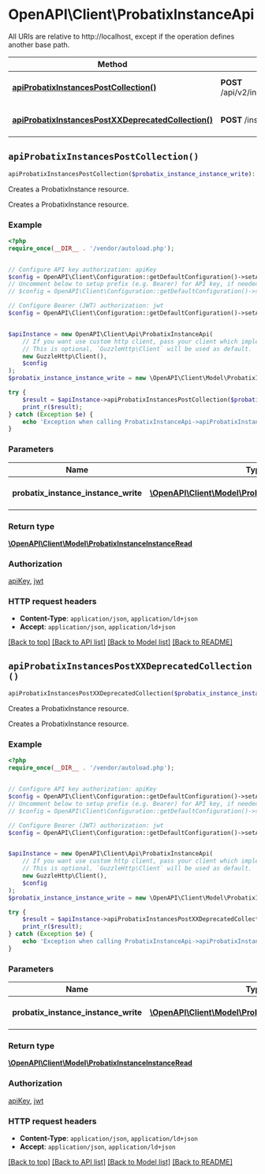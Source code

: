 # OpenAPI\Client\ProbatixInstanceApi

All URIs are relative to http://localhost, except if the operation defines another base path.

| Method | HTTP request | Description |
| ------------- | ------------- | ------------- |
| [**apiProbatixInstancesPostCollection()**](ProbatixInstanceApi.md#apiProbatixInstancesPostCollection) | **POST** /api/v2/instance/probatix_instances | Creates a ProbatixInstance resource. |
| [**apiProbatixInstancesPostXXDeprecatedCollection()**](ProbatixInstanceApi.md#apiProbatixInstancesPostXXDeprecatedCollection) | **POST** /instance/probatix_instances | Creates a ProbatixInstance resource. |


## `apiProbatixInstancesPostCollection()`

```php
apiProbatixInstancesPostCollection($probatix_instance_instance_write): \OpenAPI\Client\Model\ProbatixInstanceInstanceRead
```

Creates a ProbatixInstance resource.

Creates a ProbatixInstance resource.

### Example

```php
<?php
require_once(__DIR__ . '/vendor/autoload.php');


// Configure API key authorization: apiKey
$config = OpenAPI\Client\Configuration::getDefaultConfiguration()->setApiKey('X-AUTH-TOKEN', 'YOUR_API_KEY');
// Uncomment below to setup prefix (e.g. Bearer) for API key, if needed
// $config = OpenAPI\Client\Configuration::getDefaultConfiguration()->setApiKeyPrefix('X-AUTH-TOKEN', 'Bearer');

// Configure Bearer (JWT) authorization: jwt
$config = OpenAPI\Client\Configuration::getDefaultConfiguration()->setAccessToken('YOUR_ACCESS_TOKEN');


$apiInstance = new OpenAPI\Client\Api\ProbatixInstanceApi(
    // If you want use custom http client, pass your client which implements `GuzzleHttp\ClientInterface`.
    // This is optional, `GuzzleHttp\Client` will be used as default.
    new GuzzleHttp\Client(),
    $config
);
$probatix_instance_instance_write = new \OpenAPI\Client\Model\ProbatixInstanceInstanceWrite(); // \OpenAPI\Client\Model\ProbatixInstanceInstanceWrite | The new ProbatixInstance resource

try {
    $result = $apiInstance->apiProbatixInstancesPostCollection($probatix_instance_instance_write);
    print_r($result);
} catch (Exception $e) {
    echo 'Exception when calling ProbatixInstanceApi->apiProbatixInstancesPostCollection: ', $e->getMessage(), PHP_EOL;
}
```

### Parameters

| Name | Type | Description  | Notes |
| ------------- | ------------- | ------------- | ------------- |
| **probatix_instance_instance_write** | [**\OpenAPI\Client\Model\ProbatixInstanceInstanceWrite**](../Model/ProbatixInstanceInstanceWrite.md)| The new ProbatixInstance resource | |

### Return type

[**\OpenAPI\Client\Model\ProbatixInstanceInstanceRead**](../Model/ProbatixInstanceInstanceRead.md)

### Authorization

[apiKey](../../README.md#apiKey), [jwt](../../README.md#jwt)

### HTTP request headers

- **Content-Type**: `application/json`, `application/ld+json`
- **Accept**: `application/json`, `application/ld+json`

[[Back to top]](#) [[Back to API list]](../../README.md#endpoints)
[[Back to Model list]](../../README.md#models)
[[Back to README]](../../README.md)

## `apiProbatixInstancesPostXXDeprecatedCollection()`

```php
apiProbatixInstancesPostXXDeprecatedCollection($probatix_instance_instance_write): \OpenAPI\Client\Model\ProbatixInstanceInstanceRead
```

Creates a ProbatixInstance resource.

Creates a ProbatixInstance resource.

### Example

```php
<?php
require_once(__DIR__ . '/vendor/autoload.php');


// Configure API key authorization: apiKey
$config = OpenAPI\Client\Configuration::getDefaultConfiguration()->setApiKey('X-AUTH-TOKEN', 'YOUR_API_KEY');
// Uncomment below to setup prefix (e.g. Bearer) for API key, if needed
// $config = OpenAPI\Client\Configuration::getDefaultConfiguration()->setApiKeyPrefix('X-AUTH-TOKEN', 'Bearer');

// Configure Bearer (JWT) authorization: jwt
$config = OpenAPI\Client\Configuration::getDefaultConfiguration()->setAccessToken('YOUR_ACCESS_TOKEN');


$apiInstance = new OpenAPI\Client\Api\ProbatixInstanceApi(
    // If you want use custom http client, pass your client which implements `GuzzleHttp\ClientInterface`.
    // This is optional, `GuzzleHttp\Client` will be used as default.
    new GuzzleHttp\Client(),
    $config
);
$probatix_instance_instance_write = new \OpenAPI\Client\Model\ProbatixInstanceInstanceWrite(); // \OpenAPI\Client\Model\ProbatixInstanceInstanceWrite | The new ProbatixInstance resource

try {
    $result = $apiInstance->apiProbatixInstancesPostXXDeprecatedCollection($probatix_instance_instance_write);
    print_r($result);
} catch (Exception $e) {
    echo 'Exception when calling ProbatixInstanceApi->apiProbatixInstancesPostXXDeprecatedCollection: ', $e->getMessage(), PHP_EOL;
}
```

### Parameters

| Name | Type | Description  | Notes |
| ------------- | ------------- | ------------- | ------------- |
| **probatix_instance_instance_write** | [**\OpenAPI\Client\Model\ProbatixInstanceInstanceWrite**](../Model/ProbatixInstanceInstanceWrite.md)| The new ProbatixInstance resource | |

### Return type

[**\OpenAPI\Client\Model\ProbatixInstanceInstanceRead**](../Model/ProbatixInstanceInstanceRead.md)

### Authorization

[apiKey](../../README.md#apiKey), [jwt](../../README.md#jwt)

### HTTP request headers

- **Content-Type**: `application/json`, `application/ld+json`
- **Accept**: `application/json`, `application/ld+json`

[[Back to top]](#) [[Back to API list]](../../README.md#endpoints)
[[Back to Model list]](../../README.md#models)
[[Back to README]](../../README.md)
